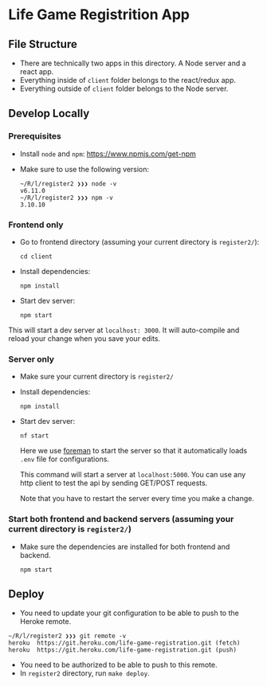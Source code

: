 # Life Game Registrition App

## File Structure

* There are technically two apps in this directory. A Node server and a react
app.
* Everything inside of `client` folder belongs to the react/redux app.
* Everything outside of `client` folder belongs to the Node server.

## Develop Locally

### Prerequisites
* Install `node` and `npm`: https://www.npmjs.com/get-npm
* Make sure to use the following version:

	```
	~/R/l/register2 ❯❯❯ node -v
	v6.11.0
	~/R/l/register2 ❯❯❯ npm -v
	3.10.10
	```

### Frontend only

* Go to frontend directory (assuming your current directory is `register2/`):

  ```
  cd client
  ```

* Install dependencies:

	```
  npm install
	```

* Start dev server:

  ```
  npm start
  ```

 This will start a dev server at `localhost: 3000`. It will auto-compile and
 reload your change when you save your edits.

### Server only
* Make sure your current directory is `register2/`

* Install dependencies:

	```
  npm install
	```

* Start dev server:

  ```
  nf start
  ```

  Here we use [foreman](https://github.com/strongloop/node-foreman) to start the server so that it automatically loads `.env` file for
  configurations.

  This command will start a server at `localhost:5000`. You can use any http client to
  test the api by sending GET/POST requests.

  Note that you have to restart the server every time you make a change.

### Start both frontend and backend servers (assuming your current directory is `register2/`)

* Make sure the dependencies are installed for both frontend and backend.

  ```
  npm start
  ```

## Deploy

  * You need to update your git configuration to be able to push to the Heroke remote.

  ```
  ~/R/l/register2 ❯❯❯ git remote -v
heroku	https://git.heroku.com/life-game-registration.git (fetch)
heroku	https://git.heroku.com/life-game-registration.git (push)
  ```
  * You need to be authorized to be able to push to this remote.
  * In `register2` directory, run `make deploy`.
